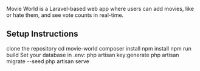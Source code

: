 
Movie World is a Laravel-based web app where users can add movies, like or hate them, and see vote counts in real-time.


Setup Instructions
-------------------
clone the repository
cd movie-world
composer install
npm install
npm run build
Set your database in .env:
php artisan key:generate
php artisan migrate --seed
php artisan serve

